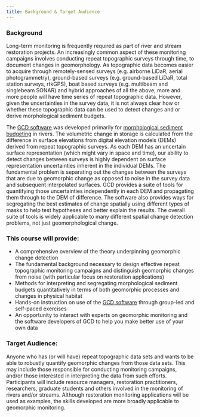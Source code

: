 ```yaml
---
title: Background & Target Audience
---
```


### Background

Long-term monitoring is frequently required as part of river and stream restoration projects. An increasingly common aspect of these monitoring campaigns involves conducting repeat topographic surveys through time, to document changes in geomorphology. As topographic data becomes easier to acquire through remotely-sensed surveys (e.g. airborne LiDaR, aerial photogrammetry), ground-based surveys (e.g. ground-based LiDaR, total station surveys, rtkGPS), boat based surveys (e.g. multibeam and singlebeam SONAR) and hybrid approaches of all the above, more and more people will have time series of repeat topographic data. However, given the uncertainties in the survey data, it is not always clear how or whether these topographic data can be used to detect changes and or derive morphological sediment budgets.

 

The [GCD software](http://www.joewheaton.org/Home/research/software/GCD) was developed primarily for [morphological sediment budgeting](http://www.joewheaton.org/Home/research/projects-1/morphological-sediment-budgeting) in rivers. The volumetric change in storage is calculated from the difference in surface elevations from digital elevation models (DEMs) derived from repeat topographic surveys. As each DEM has an uncertain surface representation (which might vary in space and time), our ability to detect changes between surveys is highly dependent on surface representation uncertainties inherent in the individual DEMs. The fundamental problem is separating out the changes between the surveys that are due to geomorphic change as opposed to noise in the survey data and subsequent interpolated surfaces. GCD provides a suite of tools for quantifying those uncertainties independently in each DEM and propagating them through to the DEM of difference. The software also provides ways for segregating the best estimates of change spatially using different types of masks to help test hypotheses and better explain the results. The overall suite of tools is widely applicable to many different spatial change detection problems, not just geomorphological change.

###  This course will provide:

- A comprehensive overview of the theory underpinning geomorphic change detection
- The fundamental background necessary to design effective repeat topographic monitoring campaigns and distinguish geomorphic changes from noise (with particular focus on restoration applications)
- Methods for interpreting and segregating morphological sediment budgets quantitatively in terms of both geomorphic processes and changes in physical habitat
- Hands-on instruction on use of the [GCD software](http://www.joewheaton.org/Home/research/software/GCD) through group-led and self-paced exercises
- An opportunity to interact with experts on geomorphic monitoring and the software developers of GCD to help you make better use of your own data

### Target Audience:

Anyone who has (or will have) repeat topographic data sets and wants to be able to robustly quantify geomorphic changes from those data sets. This may include those responsible for conducting monitoring campaigns, and/or those interested in interpreting the data from such efforts. Participants will include resource managers, restoration practitioners, researchers, graduate students and others involved in the monitoring of rivers and/or streams. Although restoration monitoring applications will be used as examples, the skills developed are more broadly applicable to geomorphic monitoring.